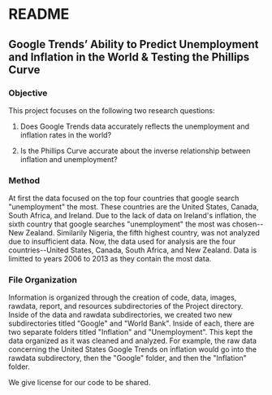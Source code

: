 # README

## Google Trends’ Ability to Predict Unemployment and Inflation in the World & Testing the Phillips Curve

### Objective
This project focuses on the following two research questions: 

1) Does Google Trends data accurately reflects the unemployment and inflation rates in the world? 

2) Is the Phillips Curve accurate about the inverse relationship between inflation and unemployment? 

### Method 
At first the data focused on the top four countries that google search "unemployment" the most. These countries are the United States, Canada, South Africa, and Ireland. Due to the lack of data on Ireland's inflation, the sixth country that google searches "unemployment" the most was chosen--New Zealand. Similarily Nigeria, the fifth highest country, was not analyzed due to insufficient data. Now, the data used for analysis are the four countries--United States, Canada, South Africa, and New Zealand. Data is limitted to years 2006 to 2013 as they contain the most data.

### File Organization 
Information is organized through the creation of code, data, images, rawdata, report, and resources subdirectories of the Project directory. Inside of the data and rawdata subdirectories, we created two new subdirectories titled "Google" and "World Bank". Inside of each, there are two separate folders titled "Inflation" and "Unemployment". This kept the data organized as it was cleaned and analyzed. For example, the raw data concerning the United States Google Trends on inflation would go into the rawdata subdirectory, then the "Google" folder, and then the "Inflation" folder.

We give license for our code to be shared.
